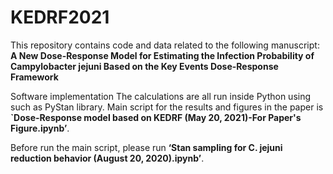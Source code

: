 # KEDRF2021

This repository contains code and data related to the following manuscript: **A New Dose-Response Model for Estimating the Infection Probability of Campylobacter jejuni Based on the Key Events Dose-Response Framework**

Software implementation The calculations are all run inside Python using such as PyStan library. Main script for the results and figures in the paper is **`Dose-Response model based on KEDRF (May 20, 2021)-For Paper's Figure.ipynb’**.

Before run the main script, please run **‘Stan sampling for C. jejuni reduction behavior  (August 20, 2020).ipynb’**.
